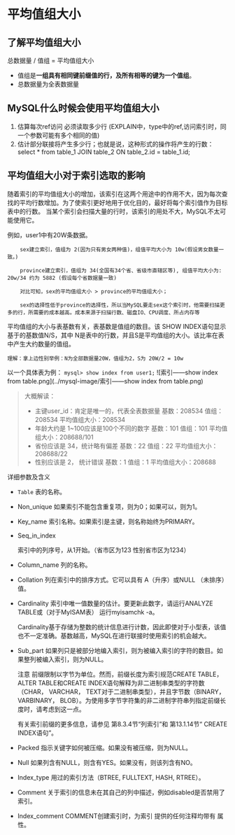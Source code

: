# 平均值组大小

## 了解平均值组大小

总数据量 / 值组 = 平均值组大小

- 值组是**一组具有相同键前缀值的行，及所有相等的键为一个值组**。
- 总数据量为全表数据量

## MySQL什么时候会使用平均值组大小

1. 估算每次ref访问 必须读取多少行
   (EXPLAIN中，type中的ref,访问索引时，同一个参数可能有多个相同的值)
2. 估计部分联接将产生多少行；也就是说，这种形式的操作将产生的行数：
   select * from table_1 JOIN table_2 ON table_2.id = table_1.id;

## 平均值组大小对于索引选取的影响

随着索引的平均值组大小的增加，该索引在这两个用途中的作用不大，因为每次查找的平均行数增加。为了使索引更好地用于优化目的，最好将每个索引值作为目标表中的行数。
当某个索引会扫描大量的行时，该索引的用处不大，MySQL不太可能使用它。

例如，user1中有20W条数据。

		sex建立索引，值组为 2(因为只有男女两种值)，组值平均大小为 10w(假设男女数量一致。)
	
		province建立索引，值组为 34(全国有34个省、省级市直辖区等), 组值平均大小为: 20w/34 约为 5882 (假设每个省数据量一致)
	
		对比可知，sex的平均值组大小 > province的平均值组大小；
	
		sex的选择性低于province的选择性，所以当MySQL要走sex这个索引时，他需要扫描更多的行，所需要的成本越高。成本来源于扫描行数、磁盘IO、CPU调度、所占内存等



平均值组的大小与表基数有关，表基数是值组的数目。该 SHOW INDEX语句显示基于的基数值N/S，其中 N是表中的行数，并且S是平均值组的大小。该比率在表中产生大约数量的值组。

	理解：拿上边性别举例：N为全部数据量20W，值组为2，S为 20W/2 = 10w

以一个具体表为例：
`mysql> show index from user1;`
![索引——show index from table.png](../mysql-image/索引——show index from table.png)

> 大概解读：
>
> - 主键user_id：肯定是唯一的，代表全表数据量	  基数：208534  值组：208534  平均值组大小：208534
> - 年龄大约是 1~100应该是100个不同的数字   基数：101     值组：101     平均值组大小：208688/101
> - 省份应该是 34，统计略有偏差			  基数：22      值组：22      平均值组大小：208688/22
> - 性别应该是 2， 统计错误 				  基数：1       值组：1       平均值组大小：208688

详细参数及含义

- `Table`
  表的名称。

- Non_unique
  如果索引不能包含重复项，则为0；如果可以，则为1。

- Key_name
  索引名称。如果索引是主键，则名称始终为PRIMARY。

- Seq_in_index

  索引中的列序号，从1开始。（省市区为123 性别省市区为1234）

- Column_name
  列的名称。

- Collation
  列在索引中的排序方式。它可以具有 A（升序）或NULL （未排序）值。

- Cardinality
  索引中唯一值数量的估计。要更新此数字，请运行ANALYZE TABLE或（对于MyISAM表） 运行myisamchk -a。

  Cardinality基于存储为整数的统计信息进行计数，因此即使对于小型表，该值也不一定准确。基数越高，MySQL在进行联接时使用索引的机会越大。

- Sub_part
  如果列只是被部分地编入索引，则为被编入索引的字符的数目。如果整列被编入索引，则为NULL。

  注意
  前缀限制以字节为单位。然而，前缀长度为索引规范CREATE TABLE，ALTER TABLE和CREATE INDEX语句解释为非二进制串类型的字符数（CHAR， VARCHAR， TEXT对于二进制串类型），并且字节数（BINARY， VARBINARY， BLOB）。为使用多字节字符集的非二进制字符串列指定前缀长度时，请考虑到这一点。

  有关索引前缀的更多信息，请参见 第8.3.4节“列索引”和 第13.1.14节“ CREATE INDEX语句”。

- Packed
  指示关键字如何被压缩。如果没有被压缩，则为NULL。

- Null
  如果列含有NULL，则含有YES。如果没有，则该列含有NO。

- Index_type
  用过的索引方法（BTREE, FULLTEXT, HASH, RTREE）。

- Comment
  关于索引的信息未在其自己的列中描述，例如disabled是否禁用了索引。

- Index_comment
  COMMENT创建索引时，为索引 提供的任何注释均带有 属性。